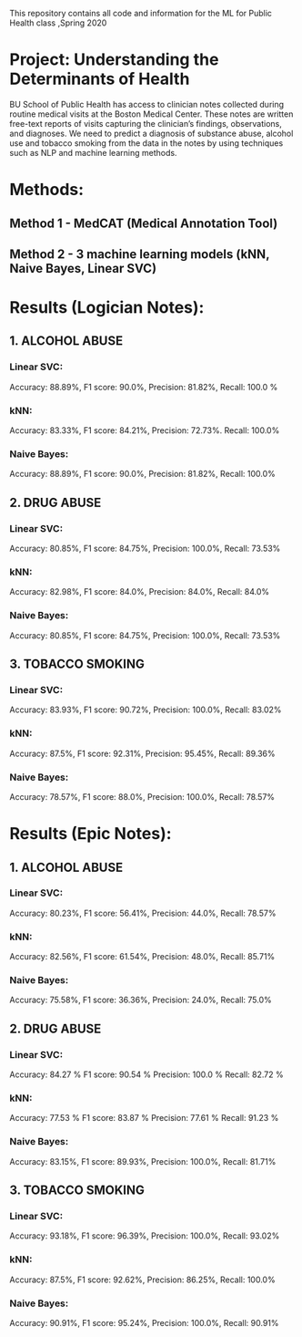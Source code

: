 This repository contains all code and information for the ML for Public Health class ,Spring 2020

# Project: Understanding the Determinants of Health

BU School of Public Health has access to clinician notes collected during routine medical visits at the Boston Medical Center. These notes are written free-text reports of visits capturing the clinician’s findings, observations, and diagnoses.
We need to predict a diagnosis of substance abuse, alcohol use and tobacco smoking from the data in the notes by using techniques such as NLP and machine learning methods. 
 
 
# Methods:
## Method 1 - MedCAT (Medical Annotation Tool)  
## Method 2 - 3 machine learning models (kNN, Naive Bayes, Linear SVC) 

# Results (Logician Notes):

## 1. ALCOHOL ABUSE

### Linear SVC: ###
Accuracy: 88.89%,
F1 score: 90.0%,
Precision: 81.82%,
Recall: 100.0 % 

### kNN: ###
Accuracy: 83.33%,
F1 score: 84.21%,
Precision: 72.73%.
Recall: 100.0% 

### Naive Bayes: ###
Accuracy: 88.89%,
F1 score: 90.0%,
Precision: 81.82%,
Recall: 100.0% 

## 2. DRUG ABUSE

### Linear SVC: ###
Accuracy: 80.85%,
F1 score: 84.75%,
Precision: 100.0%,
Recall: 73.53% 

### kNN: ###
Accuracy: 82.98%,
F1 score: 84.0%,
Precision: 84.0%,
Recall: 84.0% 

### Naive Bayes: ###
Accuracy: 80.85%,
F1 score: 84.75%,
Precision: 100.0%,
Recall: 73.53% 

## 3. TOBACCO SMOKING

### Linear SVC: ###
Accuracy: 83.93%,
F1 score: 90.72%,
Precision: 100.0%,
Recall: 83.02%  

### kNN: ###
Accuracy: 87.5%,
F1 score: 92.31%,
Precision: 95.45%,
Recall: 89.36% 

### Naive Bayes: ###
Accuracy: 78.57%,
F1 score: 88.0%,
Precision: 100.0%,
Recall: 78.57% 

# Results (Epic Notes):

## 1. ALCOHOL ABUSE

### Linear SVC: ###
Accuracy: 80.23%,
F1 score: 56.41%,
Precision: 44.0%,
Recall: 78.57% 

### kNN: ###
Accuracy: 82.56%,
F1 score: 61.54%,
Precision: 48.0%,
Recall: 85.71% 

### Naive Bayes: ###
Accuracy: 75.58%,
F1 score: 36.36%,
Precision: 24.0%,
Recall: 75.0% 

## 2. DRUG ABUSE

### Linear SVC: ###
Accuracy: 84.27 %
F1 score: 90.54 %
Precision: 100.0 %
Recall: 82.72 % 

### kNN: ###
Accuracy: 77.53 %
F1 score: 83.87 %
Precision: 77.61 %
Recall: 91.23 % 

### Naive Bayes: ###
Accuracy: 83.15%,
F1 score: 89.93%,
Precision: 100.0%,
Recall: 81.71% 

## 3. TOBACCO SMOKING

### Linear SVC: ###
Accuracy: 93.18%,
F1 score: 96.39%,
Precision: 100.0%,
Recall: 93.02% 

### kNN: ###
Accuracy: 87.5%,
F1 score: 92.62%,
Precision: 86.25%,
Recall: 100.0% 

### Naive Bayes: ###
Accuracy: 90.91%,
F1 score: 95.24%,
Precision: 100.0%,
Recall: 90.91% 

